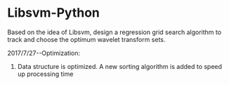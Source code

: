 # Libsvm-Python

Based on the idea of Libsvm, design a regression grid search algorithm to track and choose the optimum wavelet transform sets.

2017/7/27--Optimization:
1. Data structure is optimized. A new sorting algorithm is added to speed up processing time
